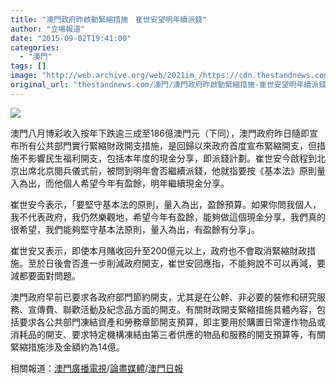 ```yaml
---
title: "澳門政府昨啟動緊縮措施　崔世安望明年續派錢"
author: "立場報道"
date: "2015-09-02T19:41:00"
categories:
  - "澳門"
tags: []
image: "http://web.archive.org/web/2021im_/https://cdn.thestandnews.com/media/photos/cache/macau-18_od6n5_1200x0.png"
original_url: "thestandnews.com/澳門/澳門政府昨啟動緊縮措施-崔世安望明年續派錢"
---
```

![](http://web.archive.org/web/2021im_/https://cdn.thestandnews.com/media/photos/cache/macau-18_od6n5_1200x0.png)

澳門八月博彩收入按年下跌逾三成至186億澳門元（下同），澳門政府昨日隨即宣布所有公共部門實行緊縮財政開支措施，是回歸以來政府首度宣布緊縮開支，但措施不影響民生福利開支，包括本年度的現金分享，即派錢計劃。崔世安今啟程到北京出席北京閱兵儀式前，被問到明年會否繼續派錢，他就指要按《基本法》原則量入為出，而他個人希望今年有盈餘，明年繼續現金分享。

崔世安今表示，「要堅守基本法的原則，量入為出，盈餘預算。如果你問我個人，我不代表政府，我仍然樂觀地，希望今年有盈餘，能夠做這個現金分享，我們真的很希望，我們能夠堅守基本法原則，量入為出，有盈餘有分享」。

崔世安又表示，即使本月賭收回升至200億元以上，政府也不會取消緊縮財政措施。至於日後會否進一步削減政府開支，崔世安回應指，不能夠說不可以再減，要減都要面對問題。

澳門政府早前已要求各政府部門節約開支，尤其是在公幹、非必要的裝修和研究服務、宣傳費、聯歡活動及紀念品方面的開支。有關財政開支緊縮措施具體內容，包括要求各公共部門凍結資產和勞務章節開支預算，即主要用於購置日常運作物品或消耗品的開支、要求特定機構凍結由第三者供應的物品和服務的開支預算等，有關緊縮措施涉及金額約為14億。

相關報道：[澳門廣播電視](http://web.archive.org/web/20210628183457/http://www.tdm.com.mo/c_news/tv_news.php?id=267004)/[論盡媒體](http://web.archive.org/web/20210628183457/http://aamacau.com/2015/09/02/%E5%B4%94%E4%B8%96%E5%AE%89%E4%B8%8D%E6%89%BF%E8%AB%BE%E6%98%8E%E5%B9%B4%E6%9C%89%E5%90%A6%E7%8F%BE%E9%87%91%E5%88%86%E4%BA%AB/)/[澳門日報](http://web.archive.org/web/20210628183457/http://www.macaodaily.com/html/2015-09/02/content_1025789.htm)